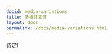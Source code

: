 ```yaml
---
docid: media-variations
title: 多媒体变体
layout: docs
permalink: /docs/media-variations.html
---
```


待定!
